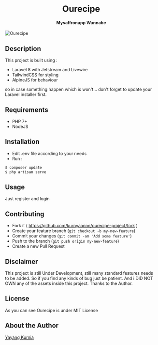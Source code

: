 <h1 align="center">Ourecipe</h1>
<h4 align="center">Mysaffronapp Wannabe</h4>


![Ourecipe](https://github.com/kurnyaannn/ourecipe-project/blob/master/public/ourecipe-home.png?raw=true)

## Description
This project is built using :
* Laravel 8 with Jetstream and Livewire
* TailwindCSS for styling
* AlpineJS for behaviour

so in case something happen which is won't... don't forget to update your Laravel installer first.

## Requirements
* PHP 7+
* NodeJS

## Installation
* Edit .env file according to your needs
* Run :
```bash
$ composer update
$ php artisan serve
```

## Usage
Just register and login
  
## Contributing
- Fork it ( https://github.com/kurnyaannn/ourecipe-project/fork )
- Create your feature branch (`git checkout -b my-new-feature`)
- Commit your changes (`git commit -am 'Add some feature'`)
- Push to the branch (`git push origin my-new-feature`)
- Create a new Pull Request

## Disclaimer
This project is still Under Development, still many standard features needs to be added. So if you find any kinds of bug just be patient.
And i DID NOT OWN any of the assets inside this project. Thanks to the Author.
## License
As you can see Ourecipe is under MIT License

## About the Author
<a href="http://facebook.com/y21kurnia">Yayang Kurnia</a>
